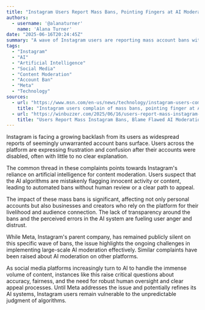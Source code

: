 ```yaml
---
title: "Instagram Users Report Mass Bans, Pointing Fingers at AI Moderation"
authors:
  - username: '@alanaturner'
    name: 'Alana Turner'
date: "2025-06-16T20:24:45Z"
summary: "A wave of Instagram users are reporting mass account bans without clear justification, leading many to suspect errors in the platform's AI moderation system. Meta has yet to publicly address the growing concerns."
tags:
  - "Instagram"
  - "AI"
  - "Artificial Intelligence"
  - "Social Media"
  - "Content Moderation"
  - "Account Ban"
  - "Meta"
  - "Technology"
sources:
  - url: "https://www.msn.com/en-us/news/technology/instagram-users-complain-of-mass-bans-pointing-finger-at-ai/ar-AA1GPvEj"
    title: "Instagram users complain of mass bans, pointing finger at AI"
  - url: "https://winbuzzer.com/2025/06/16/users-report-mass-instagram-bans-blame-flawed-ai-moderation-xcxwbn/"
    title: "Users Report Mass Instagram Bans, Blame Flawed AI Moderation"
---
```


Instagram is facing a growing backlash from its users as widespread reports of seemingly unwarranted account bans surface. Users across the platform are expressing frustration and confusion after their accounts were disabled, often with little to no clear explanation.

The common thread in these complaints points towards Instagram's reliance on artificial intelligence for content moderation. Users suspect that the AI algorithms are mistakenly flagging innocent activity or content, leading to automated bans without human review or a clear path to appeal.

The impact of these mass bans is significant, affecting not only personal accounts but also businesses and creators who rely on the platform for their livelihood and audience connection. The lack of transparency around the bans and the perceived errors in the AI system are fueling user anger and distrust.

While Meta, Instagram's parent company, has remained publicly silent on this specific wave of bans, the issue highlights the ongoing challenges in implementing large-scale AI moderation effectively. Similar complaints have been raised about AI moderation on other platforms.

As social media platforms increasingly turn to AI to handle the immense volume of content, instances like this raise critical questions about accuracy, fairness, and the need for robust human oversight and clear appeal processes. Until Meta addresses the issue and potentially refines its AI systems, Instagram users remain vulnerable to the unpredictable judgment of algorithms.
